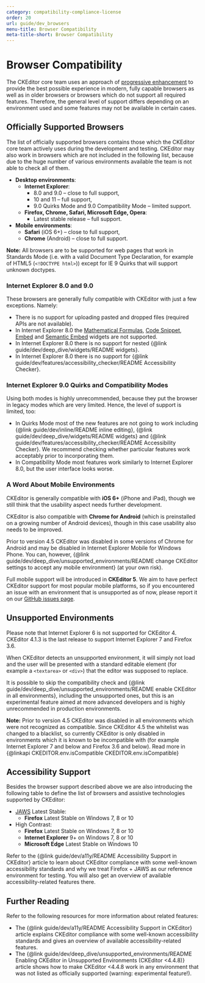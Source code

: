 ```yaml
---
category: compatibility-compliance-license
order: 20
url: guide/dev_browsers
menu-title: Browser Compatibility
meta-title-short: Browser Compatibility
---
```

<!--
Copyright (c) 2003-2018, CKSource - Frederico Knabben. All rights reserved.
For licensing, see LICENSE.md.
-->

# Browser Compatibility

The CKEditor core team uses an approach of [progressive enhancement](http://en.wikipedia.org/wiki/Progressive_enhancement) to provide the best possible experience in modern, fully capable browsers as well as in older browsers or browsers which do not support all required features. Therefore, the general level of support differs depending on an environment used and some features may not be available in certain cases.

## Officially Supported Browsers

The list of officially supported browsers contains those which the CKEditor core team actively uses during the development and testing. CKEditor may also work in browsers which are not included in the following list, because due to the huge number of various environments available the team is not able to check all of them.

* **Desktop environments**:
  * **Internet Explorer**:
    * 8.0 and 9.0 &ndash; close to full support,
    * 10 and 11 &ndash; full support,
    * 9.0 Quirks Mode and 9.0 Compatibility Mode &ndash; limited support.
  * **Firefox, Chrome, Safari, Microsoft Edge, Opera**:
    * Latest stable release &ndash; full support.
* **Mobile environments**:
  * **Safari** (iOS 6+) &ndash; close to full support,
  * **Chrome** (Android) &ndash; close to full support.

**Note:** All browsers are to be supported for web pages that work in Standards Mode (i.e. with a valid Document Type Declaration, for example of HTML5 (`<!DOCTYPE html>`)) except for IE 9 Quirks that will support unknown doctypes.

### Internet Explorer 8.0 and 9.0

These browsers are generally fully compatible with CKEditor with just a few exceptions. Namely:

* There is no support for uploading pasted and dropped files (required APIs are not available).
* In Internet Explorer 8.0 the [Mathematical Formulas](https://ckeditor.com/cke4/addon/mathjax), [Code Snippet](https://ckeditor.com/cke4/addon/codesnippet), [Embed](https://ckeditor.com/cke4/addon/embed) and [Semantic Embed](https://ckeditor.com/cke4/addon/embedsemantic) widgets are not supported.
* In Internet Explorer 8.0 there is no support for nested {@link guide/dev/deep_dive/widgets/README widgets}.
* In Internet Explorer 8.0 there is no support for {@link guide/dev/features/accessibility_checker/README Accessibility Checker}.

### Internet Explorer 9.0 Quirks and Compatibility Modes

Using both modes is highly unrecommended, because they put the browser in legacy modes which are very limited. Hence, the level of support is limited, too:

* In Quirks Mode most of the new features are not going to work including {@link guide/dev/inline/README inline editing}, {@link guide/dev/deep_dive/widgets/README widgets} and {@link guide/dev/features/accessibility_checker/README Accessibility Checker}. We recommend checking whether particular features work acceptably prior to incorporating them.
* In Compatibility Mode most features work similarly to Internet Explorer 8.0, but the user interface looks worse.

### A Word About Mobile Environments

CKEditor is generally compatible with **iOS 6+** (iPhone and iPad), though we still think that the usability aspect needs further development.

CKEditor is also compatible with **Chrome for Android** (which is preinstalled on a growing number of Android devices), though in this case usability also needs to be improved.

<info-box hint="">Prior to version 4.5 CKEditor was disabled in some versions of Chrome for Android and may be disabled in Internet Explorer Mobile for Windows Phone. You can, however, {@link guide/dev/deep_dive/unsupported_environments/README change CKEditor settings to accept any mobile environment} (at your own risk).</info-box>

Full mobile support will be introduced in **CKEditor 5**. We aim to have perfect CKEditor support for most popular mobile platforms, so if you encountered an issue with an environment that is unsupported as of now, please report it on our [GitHub issues page](https://github.com/ckeditor/ckeditor-dev/issues).

## Unsupported Environments

Please note that Internet Explorer 6 is not supported for CKEditor 4. CKEditor 4.1.3 is the last release to support Internet Explorer 7 and Firefox 3.6.

When CKEditor detects an unsupported environment, it will simply not load and the user will be presented with a standard editable element (for example a `<textarea>` or `<div>`) that the editor was supposed to replace.

It is possible to skip the compatibility check and {@link guide/dev/deep_dive/unsupported_environments/README enable CKEditor in all environments}, including the unsupported ones, but this is an experimental feature aimed at more advanced developers and is highly unrecommended in production environments.

**Note:** Prior to version 4.5 CKEditor was disabled in all environments which were not recognized as compatible. Since CKEditor 4.5 the whitelist was changed to a blacklist, so currently CKEditor is only disabled in environments which it is known to be incompatible with (for example Internet Explorer 7 and below and Firefox 3.6 and below). Read more in {@linkapi CKEDITOR.env.isCompatible CKEDITOR.env.isCompatible}

## Accessibility Support

Besides the browser support described above we are also introducing the following table to define the list of browsers and assistive technologies supported by CKEditor:

 * [JAWS](http://www.freedomscientific.com/products/fs/JAWS-product-page.asp) Latest Stable:
   * **Firefox** Latest Stable on Windows 7, 8 or 10
 * High Contrast:
   * **Firefox** Latest Stable on Windows 7, 8 or 10
   * **Internet Explorer** 9+ on Windows 7, 8 or 10
   * **Microsoft Edge** Latest Stable on Windows 10

Refer to the {@link guide/dev/a11y/README Accessibility Support in CKEditor} article to learn about CKEditor compliance with some well-known accessibility standards and why we treat Firefox + JAWS as our reference environment for testing. You will also get an overview of available accessibility-related features there.

## Further Reading

Refer to the following resources for more information about related features:

* The {@link guide/dev/a11y/README Accessibility Support in CKEditor} article explains CKEditor compliance with some well-known accessibility standards and gives an overview of available accessibility-related features.
* The {@link guide/dev/deep_dive/unsupported_environments/README Enabling CKEditor in Unsupported Environments (CKEditor &lt;4.4.8)} article shows how to make CKEditor &lt;4.4.8 work in any environment that was not listed as officially supported (warning: experimental feature!).
